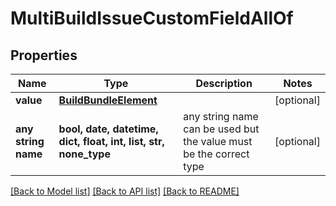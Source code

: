 # MultiBuildIssueCustomFieldAllOf


## Properties
Name | Type | Description | Notes
------------ | ------------- | ------------- | -------------
**value** | [**BuildBundleElement**](BuildBundleElement.md) |  | [optional] 
**any string name** | **bool, date, datetime, dict, float, int, list, str, none_type** | any string name can be used but the value must be the correct type | [optional]

[[Back to Model list]](../README.md#documentation-for-models) [[Back to API list]](../README.md#documentation-for-api-endpoints) [[Back to README]](../README.md)


